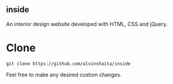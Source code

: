 ## inside

An interior design website developed with HTML, CSS and jQuery.

# Clone
``git clone https://github.com/alvinshaita/inside``

Feel free to make any desired custom changes.
